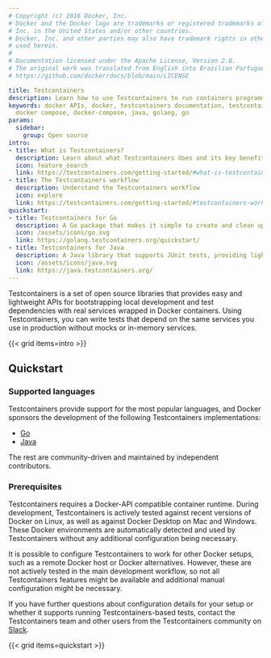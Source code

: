 ```yaml
---
# Copyright (c) 2016 Docker, Inc.
# Docker and the Docker logo are trademarks or registered trademarks of Docker,
# Inc. in the United States and/or other countries.
# Docker, Inc. and other parties may also have trademark rights in other terms
# used herein.
#
# Documentation licensed under the Apache License, Version 2.0.
# The original work was translated from English into Brazilian Portuguese.
# https://github.com/docker/docs/blob/main/LICENSE

title: Testcontainers
description: Learn how to use Testcontainers to run containers programmatically in your preferred programming language.
keywords: docker APIs, docker, testcontainers documentation, testcontainers, testcontainers oss, testcontainers oss documentation,
  docker compose, docker-compose, java, golang, go
params:
  sidebar:
    group: Open source
intro:
- title: What is Testcontainers?
  description: Learn about what Testcontainers does and its key benefits
  icon: feature_search
  link: https://testcontainers.com/getting-started/#what-is-testcontainers
- title: The Testcontainers workflow
  description: Understand the Testcontainers workflow 
  icon: explore
  link: https://testcontainers.com/getting-started/#testcontainers-workflow
quickstart:
- title: Testcontainers for Go
  description: A Go package that makes it simple to create and clean up container-based dependencies for automated integration/smoke tests.
  icon: /assets/icons/go.svg
  link: https://golang.testcontainers.org/quickstart/
- title: Testcontainers for Java
  description: A Java library that supports JUnit tests, providing lightweight, throwaway instances of anything that can run in a Docker container.
  icon: /assets/icons/java.svg
  link: https://java.testcontainers.org/
---
```

Testcontainers is a set of open source libraries that provides easy and lightweight APIs for bootstrapping local development and test dependencies with real services wrapped in Docker containers.
Using Testcontainers, you can write tests that depend on the same services you use in production without mocks or in-memory services.

{{< grid items=intro >}}

## Quickstart

### Supported languages

Testcontainers provide support for the most popular languages, and Docker sponsors the development of the following Testcontainers implementations:

- [Go](https://golang.testcontainers.org/quickstart/)
- [Java](https://java.testcontainers.org/quickstart/junit_5_quickstart/)

The rest are community-driven and maintained by independent contributors.

### Prerequisites

Testcontainers requires a Docker-API compatible container runtime. 
During development, Testcontainers is actively tested against recent versions of Docker on Linux, as well as against Docker Desktop on Mac and Windows. 
These Docker environments are automatically detected and used by Testcontainers without any additional configuration being necessary.

It is possible to configure Testcontainers to work for other Docker setups, such as a remote Docker host or Docker alternatives.
However, these are not actively tested in the main development workflow, so not all Testcontainers features might be available
and additional manual configuration might be necessary.

If you have further questions about configuration details for your setup or whether it supports running Testcontainers-based tests,
 contact the Testcontainers team and other users from the Testcontainers community on [Slack](https://slack.testcontainers.org/).

 {{< grid items=quickstart >}}
